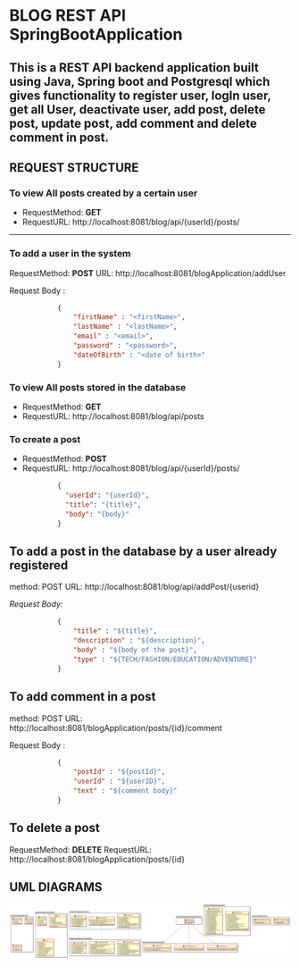 # **BLOG REST API SpringBootApplication**

This is a REST API backend application built using Java, Spring boot and Postgresql which gives functionality 
to register user, logIn user, get all User, deactivate user, add post, delete post, update post, add comment 
and delete comment in post.
---
## REQUEST STRUCTURE

### To view All posts created by a certain user
- RequestMethod: **GET**
- RequestURL: http://localhost:8081/blog/api/{userId}/posts/
---
### To add a user in the system
RequestMethod: **POST**
URL: http://localhost:8081/blogApplication/addUser

Request Body :
```json
            {
                "firstName" : "<firstName>",
                "lastName" : "<lastName>",
                "email" : "<email>",
                "password" : "<password>",
                "dateOfBirth" : "<date of birth>"
            }
```

### To view All posts stored in the database

- RequestMethod: **GET**
- RequestURL: http://localhost:8081/blog/api/posts

### To create a post

- RequestMethod: **POST**
- RequestURL: http://localhost:8081/blog/api/{userId}/posts/

```json
            {
              "userId": "{userId}",
              "title": "{title}",
              "body": "{body}"
            }
```

## To add a post in the database by a user already registered
method: POST
URL: http://localhost:8081/blog/api/addPost/{userid}

*Request Body:*
```json
            {
                "title" : "${title}",
                "description" : "${description}",
                "body" : "${body of the post}",
                "type" : "${TECH/FASHION/EDUCATION/ADVENTURE}"
            }
```

## To add comment in a post
method: POST
URL: http://localhost:8081/blogApplication/posts/{id}/comment

Request Body :
```json
            {
                "postId" : "${postId}",
                "userId" : "${userID}",
                "text" : "${comment body}"
            }
```

## To delete a post
RequestMethod: **DELETE**
RequestURL: http://localhost:8081/blogApplication/posts/{id}


## UML DIAGRAMS


![image info](BlogRestAPIUMLDiagram.png "UML DIAGRAMS")
